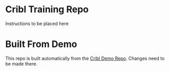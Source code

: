 # Cribl Training Repo

Instructions to be placed here

# Built From Demo

This repo is built automatically from the [Cribl Demo Repo](https://github.com/criblio/cribl-demo). Changes need to be made there.